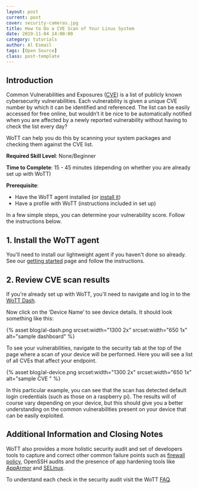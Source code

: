 ```yaml
---
layout: post
current: post
cover: security-cameras.jpg
title: How to Do a CVE Scan of Your Linux System
date: 2019-11-04 14:00:00
category: tutorials
author: Al Esmail
tags: [Open Source]
class: post-template
---
```


## Introduction

Common Vulnerabilities and Exposures ([CVE](https://cve.mitre.org/cve/)) is a list of publicly known cybersecurity vulnerabilities. Each vulnerability is given a unique CVE number by which it can be identified and referenced. The list can be easily accessed for free online, but wouldn’t it be nice to be automatically notified when you are affected by a newly reported vulnerability without having to check the list every day?

WoTT can help you do this by scanning your system packages and checking them against the CVE list.  

**Required Skill Level**: None/Beginner

**Time to Complete**: 15 - 45 minutes (depending on whether you are already set up with WoTT)

**Prerequisite**:

 * Have the WoTT agent installed (or [install it](#wott))
 * Have a profile with WoTT (instructions included in set up)

In a few simple steps, you can determine your vulnerability score. Follow the instructions below.

## <a name="wott"></a> 1. Install the WoTT agent

You'll need to install our lightweight agent if you haven't done so already. See our [getting started]({{site.url}}/documentation/getting-started) page and follow the instructions.

## 2. Review CVE scan results

If you're already set up with WoTT, you'll need to navigate and log in to the [WoTT Dash](https://dash.wott.io).

Now click on the ‘Device Name’ to see device details. It should look something like this:

{% asset blog/al-dash.png srcset:width="1300 2x" srcset:width="650 1x" alt="sample dashboard" %}

To see your vulnerabilities, navigate to the security tab at the top of the page where a scan of your device will be performed.
Here you will see a list of all CVEs that affect your endpoint.

{% asset blog/al-device.png srcset:width="1300 2x" srcset:width="650 1x" alt="sample CVE " %}

In this particular example, you can see that the scan has detected default login credentials (such as those on a raspberry pi). The results will of course vary depending on your device, but this should give you a better understanding on the common vulnerabilities present on your device that can be easily exploited.

## Additional Information and Closing Notes

WoTT also provides a more holistic security audit and set of developers tools to capture and correct other common failure points such as [firewall policy](https://wott.io/documentation/faq#firewall-policy), OpenSSH audits and the presence of app hardening tools like [AppArmor](https://wott.io/documentation/faq#apparmor) and [SELinux](https://wott.io/documentation/faq#selinux).  

To understand each check in the security audit visit the WoTT [FAQ](https://wott.io/documentation/faq).
